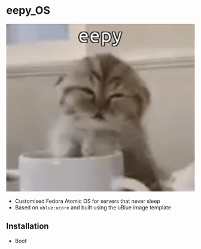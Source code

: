 # eepy_OS

![eepy cat](./assets/eepy.png)

- Customised Fedora Atomic OS for servers that never sleep
- Based on `ublue:ucore` and built using the uBlue image template

## Installation

- Boot
